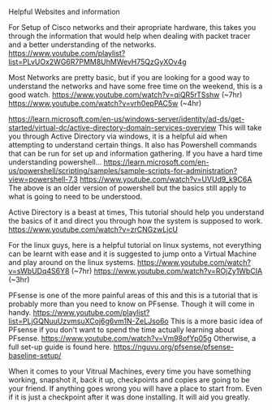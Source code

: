 Helpful Websites and information

For Setup of Cisco networks and their apropriate hardware, this takes you through the information that would help when dealing with packet tracer and a better understanding of the networks.
https://www.youtube.com/playlist?list=PLvUOx2WG6R7PMM8UhMWevH75QzGyXOv4g

Most Networks are pretty basic, but if you are looking for a good way to understand the networks and have some free time on the weekend, this is a good watch.
https://www.youtube.com/watch?v=qiQR5rTSshw (~7hr)
https://www.youtube.com/watch?v=vrh0epPAC5w (~4hr)

https://learn.microsoft.com/en-us/windows-server/identity/ad-ds/get-started/virtual-dc/active-directory-domain-services-overview
This will take you through Active Directory via windows, it is a helpful aid when attempting to understand certain things. It also has Powershell
commands that can be run for set up and information gathering. If you have a hard time understanding powershell...
https://learn.microsoft.com/en-us/powershell/scripting/samples/sample-scripts-for-administration?view=powershell-7.3
https://www.youtube.com/watch?v=UVUd9_k9C6A
The above is an older version of powershell but the basics still apply to what is going to need to be understood.

Active Directory is a beast at times, This tutorial should help you understand the basics of it and direct you through how the system is supposed to work.
https://www.youtube.com/watch?v=zrCNGzwLjcU

For the linux guys, here is a helpful tutorial on linux systems, not everything can be learnt with ease and it is suggested to jump onto a Virtual Machine and play around on the linux systems.
https://www.youtube.com/watch?v=sWbUDq4S6Y8 (~7hr)
https://www.youtube.com/watch?v=ROjZy1WbCIA (~3hr)

PFsense is one of the more painful areas of this and this is a tutorial that is probably more than you need to know on PFsense. Though it will come in handy.
https://www.youtube.com/playlist?list=PLjGQNuuUzvmsuXCoj6g6vm1N-ZeLJso6o
This is a more basic idea of PFsense if you don't want to spend the time actually learning about PFsense. https://www.youtube.com/watch?v=Vm98ofYp05g
Otherwise, a full set-up guide is found here. https://nguvu.org/pfsense/pfsense-baseline-setup/

When it comes to your Vitrual Machines, every time you have something working, snapshot it, back it up, checkpoints and copies are going to be your friend. If anything goes wrong you will have a place to start from. Even if it is just a checkpoint after it was done installing. It will aid you greatly.
